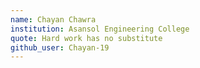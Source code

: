 ```yaml
---
name: Chayan Chawra
institution: Asansol Engineering College
quote: Hard work has no substitute
github_user: Chayan-19
---
```

